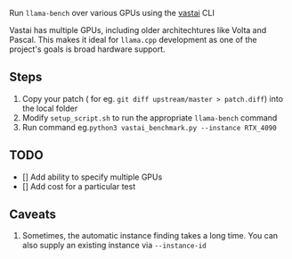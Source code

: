 Run `llama-bench` over various GPUs using the [vastai](https://cloud.vast.ai/) CLI

Vastai has multiple GPUs, including older architechtures like Volta and Pascal. This makes it ideal for `llama.cpp` development as one of the project's goals is broad hardware support.

## Steps 
1. Copy your patch ( for eg. `git diff upstream/master > patch.diff`) into the local folder 
2. Modify `setup_script.sh` to run the appropriate `llama-bench` command
3. Run command eg.`python3 vastai_benchmark.py --instance RTX_4090`


## TODO
- [] Add ability to specify multiple GPUs
- [] Add cost for a particular test

## Caveats
1. Sometimes, the automatic instance finding takes a long time. You can also supply an existing instance via `--instance-id`

